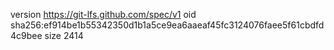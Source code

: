 version https://git-lfs.github.com/spec/v1
oid sha256:ef914be1b55342350d1b1a5ce9ea6aaeaf45fc3124076faee5f61cbdfd4c9bee
size 2414
